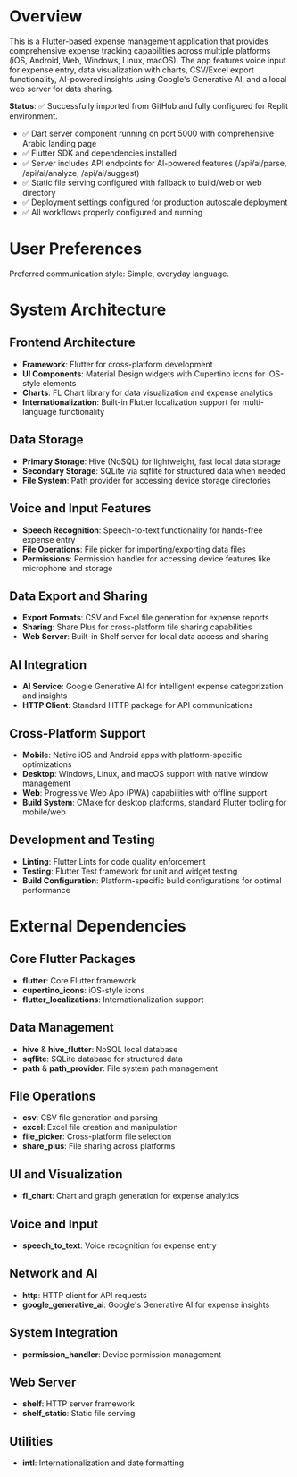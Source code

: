 # Overview

This is a Flutter-based expense management application that provides comprehensive expense tracking capabilities across multiple platforms (iOS, Android, Web, Windows, Linux, macOS). The app features voice input for expense entry, data visualization with charts, CSV/Excel export functionality, AI-powered insights using Google's Generative AI, and a local web server for data sharing.

**Status**: ✅ Successfully imported from GitHub and fully configured for Replit environment. 
- ✅ Dart server component running on port 5000 with comprehensive Arabic landing page
- ✅ Flutter SDK and dependencies installed
- ✅ Server includes API endpoints for AI-powered features (/api/ai/parse, /api/ai/analyze, /api/ai/suggest)
- ✅ Static file serving configured with fallback to build/web or web directory
- ✅ Deployment settings configured for production autoscale deployment
- ✅ All workflows properly configured and running

# User Preferences

Preferred communication style: Simple, everyday language.

# System Architecture

## Frontend Architecture
- **Framework**: Flutter for cross-platform development
- **UI Components**: Material Design widgets with Cupertino icons for iOS-style elements
- **Charts**: FL Chart library for data visualization and expense analytics
- **Internationalization**: Built-in Flutter localization support for multi-language functionality

## Data Storage
- **Primary Storage**: Hive (NoSQL) for lightweight, fast local data storage
- **Secondary Storage**: SQLite via sqflite for structured data when needed
- **File System**: Path provider for accessing device storage directories

## Voice and Input Features
- **Speech Recognition**: Speech-to-text functionality for hands-free expense entry
- **File Operations**: File picker for importing/exporting data files
- **Permissions**: Permission handler for accessing device features like microphone and storage

## Data Export and Sharing
- **Export Formats**: CSV and Excel file generation for expense reports
- **Sharing**: Share Plus for cross-platform file sharing capabilities
- **Web Server**: Built-in Shelf server for local data access and sharing

## AI Integration
- **AI Service**: Google Generative AI for intelligent expense categorization and insights
- **HTTP Client**: Standard HTTP package for API communications

## Cross-Platform Support
- **Mobile**: Native iOS and Android apps with platform-specific optimizations
- **Desktop**: Windows, Linux, and macOS support with native window management
- **Web**: Progressive Web App (PWA) capabilities with offline support
- **Build System**: CMake for desktop platforms, standard Flutter tooling for mobile/web

## Development and Testing
- **Linting**: Flutter Lints for code quality enforcement
- **Testing**: Flutter Test framework for unit and widget testing
- **Build Configuration**: Platform-specific build configurations for optimal performance

# External Dependencies

## Core Flutter Packages
- **flutter**: Core Flutter framework
- **cupertino_icons**: iOS-style icons
- **flutter_localizations**: Internationalization support

## Data Management
- **hive** & **hive_flutter**: NoSQL local database
- **sqflite**: SQLite database for structured data
- **path** & **path_provider**: File system path management

## File Operations
- **csv**: CSV file generation and parsing
- **excel**: Excel file creation and manipulation
- **file_picker**: Cross-platform file selection
- **share_plus**: File sharing across platforms

## UI and Visualization
- **fl_chart**: Chart and graph generation for expense analytics

## Voice and Input
- **speech_to_text**: Voice recognition for expense entry

## Network and AI
- **http**: HTTP client for API requests
- **google_generative_ai**: Google's Generative AI for expense insights

## System Integration
- **permission_handler**: Device permission management

## Web Server
- **shelf**: HTTP server framework
- **shelf_static**: Static file serving

## Utilities
- **intl**: Internationalization and date formatting